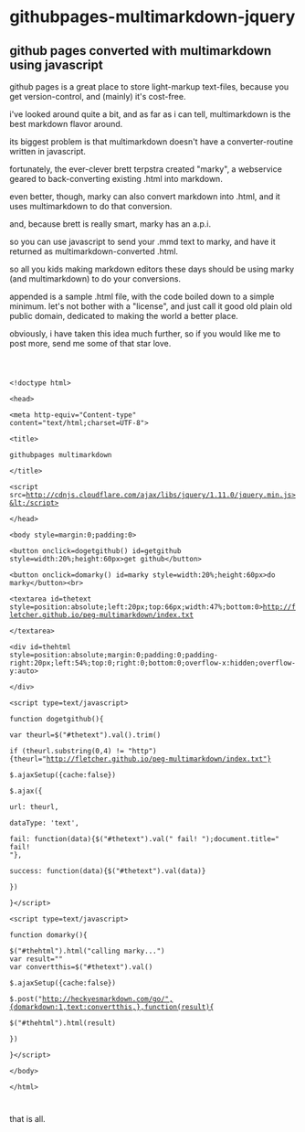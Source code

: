 # githubpages-multimarkdown-jquery

## github pages converted with multimarkdown using javascript

github pages is a great place to store light-markup text-files,
because you get version-control, and (mainly) it's cost-free.

i've looked around quite a bit, and as far as i can tell,
multimarkdown is the best markdown flavor  around.

its biggest problem is that multimarkdown doesn't have
a converter-routine written in javascript.

fortunately, the ever-clever brett terpstra created "marky",
a webservice geared to back-converting existing .html into markdown.

even better, though, marky can also convert markdown into .html,
and it uses multimarkdown to do that conversion.

and, because brett is really smart, marky has an a.p.i.

so you can use javascript to send your .mmd text to marky,
and have it returned as multimarkdown-converted .html.

so all you kids making markdown editors these days should be
using marky (and multimarkdown) to do your conversions.

appended is a sample .html file, with the code boiled down
to a simple minimum. let's not bother with a "license",
and just call it good old plain old public domain,
dedicated to making the world a better place.

obviously, i have taken this idea much further, so if you
would like me to post more, send me some of that star love.

<code>

&lt;!doctype html>  
&lt;head>  
&lt;meta http-equiv="Content-type" content="text/html;charset=UTF-8">  
&lt;title>  
githubpages multimarkdown  
&lt;/title>  
&lt;script src=http://cdnjs.cloudflare.com/ajax/libs/jquery/1.11.0/jquery.min.js>&lt;/script>  
&lt;/head>  
&lt;body style=margin:0;padding:0>  
&lt;button onclick=dogetgithub() id=getgithub style=width:20%;height:60px>get github&lt;/button>  
&lt;button onclick=domarky() id=marky style=width:20%;height:60px>do marky&lt;/button>&lt;br>  
&lt;textarea id=thetext style=position:absolute;left:20px;top:66px;width:47%;bottom:0>http://fletcher.github.io/peg-multimarkdown/index.txt  
&lt;/textarea>  
&lt;div id=thehtml style=position:absolute;margin:0;padding:0;padding-right:20px;left:54%;top:0;right:0;bottom:0;overflow-x:hidden;overflow-y:auto>  
&lt;/div>  
&lt;script type=text/javascript>  
function dogetgithub(){  
var theurl=$("#thetext").val().trim()  
if (theurl.substring(0,4) !=  "http"){theurl="http://fletcher.github.io/peg-multimarkdown/index.txt"}  
$.ajaxSetup({cache:false})  
$.ajax({  
url: theurl,  
dataType: 'text',  
fail: function(data){$("#thetext").val(" fail! ");document.title=" fail! "},  
success: function(data){$("#thetext").val(data)}  
})  
}&lt;/script>  
&lt;script type=text/javascript>  
function domarky(){  
$("#thehtml").html("calling marky...")  
var result=""  
var convertthis=$("#thetext").val()  
$.ajaxSetup({cache:false})  
$.post("http://heckyesmarkdown.com/go/",{domarkdown:1,text:convertthis,},function(result){  
$("#thehtml").html(result)  
})  
}&lt;/script>  
&lt;/body>  
&lt;/html>  

</code>

that is all.

